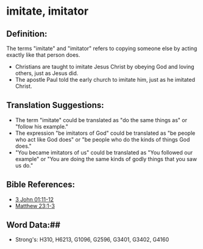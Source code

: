 # imitate, imitator #

## Definition: ##

The terms "imitate" and "imitator" refers to copying someone else by acting exactly like that person does.

* Christians are taught to imitate Jesus Christ by obeying God and loving others, just as Jesus did.
* The apostle Paul told the early church to imitate him, just as he imitated Christ.

## Translation Suggestions: ##

* The term "imitate" could be translated as "do the same things as" or "follow his example."
* The expression "be imitators of God" could be translated as "be people who act like God does" or "be people who do the kinds of things God does."
* "You became imitators of us" could be translated as "You followed our example" or "You are doing the same kinds of godly things that you saw us do."

## Bible References: ##

* [3 John 01:11-12](rc://en/tn/help/3jn/01/11)
* [Matthew 23:1-3](rc://en/tn/help/mat/23/01)

## Word Data:##

* Strong's: H310, H6213, G1096, G2596, G3401, G3402, G4160

